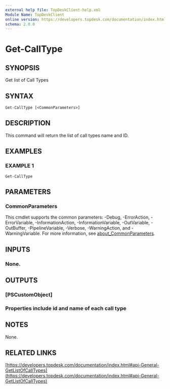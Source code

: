 ```yaml
---
external help file: TopDeskClient-help.xml
Module Name: TopDeskClient
online version: https://developers.topdesk.com/documentation/index.html#api-General-GetListOfCallTypes
schema: 2.0.0
---
```


# Get-CallType

## SYNOPSIS
Get list of Call Types

## SYNTAX

```
Get-CallType [<CommonParameters>]
```

## DESCRIPTION
This command will return the list of call types name and ID.

## EXAMPLES

### EXAMPLE 1
```
Get-CallType
```

## PARAMETERS

### CommonParameters
This cmdlet supports the common parameters: -Debug, -ErrorAction, -ErrorVariable, -InformationAction, -InformationVariable, -OutVariable, -OutBuffer, -PipelineVariable, -Verbose, -WarningAction, and -WarningVariable. For more information, see [about_CommonParameters](http://go.microsoft.com/fwlink/?LinkID=113216).

## INPUTS

### None.
## OUTPUTS

### [PSCustomObject]
### Properties include id and name of each call type
## NOTES
None.

## RELATED LINKS

[https://developers.topdesk.com/documentation/index.html#api-General-GetListOfCallTypes](https://developers.topdesk.com/documentation/index.html#api-General-GetListOfCallTypes)

